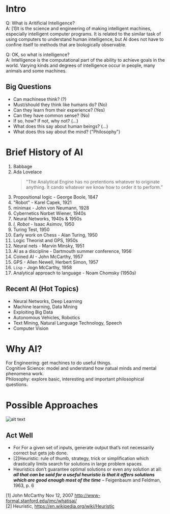 # Intro
Q: What is Aritificial Intelligence?  
A: [1]It is the science and engineering of making intelligent machines, especially intelligent computer programs. It is related to the similar task of using computers to understand human intelligence, but AI does not have to confine itself to methods that are biologically observable.

Q: OK, so what is intelligence?  
A: Intelligence is the computational part of the ability to achieve goals in the world. Varying kinds and degrees of intelligence occur in people, many animals and some machines.

## Big Questions
- Can machinese think? (?)
- Must/should they think like humans do? (No)
- Can they learn from their experience? (Yes)
- Can they have common sense? (No)
- If so, how? If not, why not? (...)
- What does this say about human beings? (...)
- What does this say about the mind? ("Philosophy")
# Brief History of AI
1. Babbage
2. Ada Lovelace
   > "The Analytical Engine has no pretentions whatever to originate anything. It cando whatever we know how to order it to perform.”
3. Propositional logic - George Boole, 1847
4. "Robot" - Karel  Capek, 1921
5. minimax - John von Neumann, 1928
6. Cybernetics Norbet Wiener, 1940s
7. Neural Networks, 1940s & 1950s
8. *I, Robot* - Isaac Asimov, 1950
9. Turing Test, 1950
10. Early work on Chess - Alan Turing, 1950
11. Logic Theorist and GPS, 1950s
12. Neural nets - Marvin Minsky, 1951
13. AI as a discipline - Dartmouth summer conference, 1956
14. Coined AI - John McCarthy, 1957
15. GPS - Allen Newell, Herbert Simon, 1957
16. `Lisp` - Jogn McCarthy, 1958
17. Analytical approach to language - Noam Chomsky (1950s)

## Recent AI (Hot Topics)
- Neural Networks, Deep Learning
- Machine learning, Data Mining
- Exploiting Big Data
- Autonomous Vehicles, Robotics
- Text Mining, Natural Language Technology, Speech
- Computer Vision
# Why AI?
For Engineering: get machines to do useful things.  
Cognitive Science: model and understand how natual minds and mental phenomena work.  
Philosophy: explore basic, interesting and important philosophical questions.  
# Possible Approaches
![alt text](possible_approaches.png)
## Act Well
- For For a given set of inputs, generate output that’s
not necessarily correct but gets job done.
- [2]Heuristic: rule of thumb, strategy, trick or simplification which drastically limits search for solutions in large problem spaces.
- Heuristics don’t guarantee optimal solutions or even any solution at all: ***all that can be said for a useful heuristic is that it offers solutions which are good enough most of the time*** – Feigenbaum and Feldman, 1963, p. 6


[1] John McCarthy Nov 12, 2007 http://www-formal.stanford.edu/jmc/whatisai/  
[2] Heuristic, https://en.wikipedia.org/wiki/Heuristic
